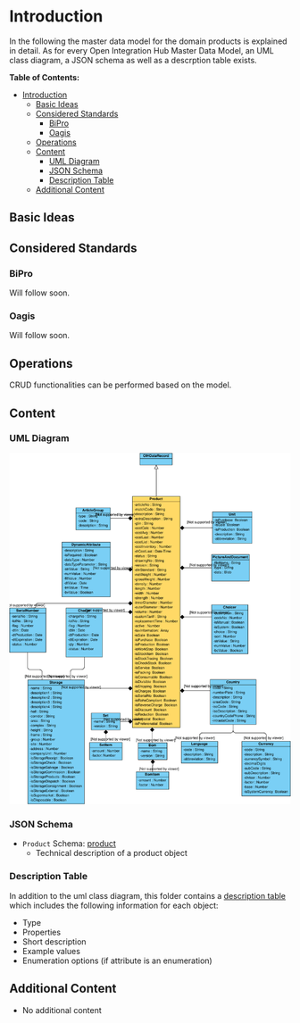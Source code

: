 # Introduction

In the following the master data model for the domain products is explained in detail. As for every Open Integration Hub Master Data Model, an UML class diagram, a JSON schema as well as a descrption table exists.

**Table of Contents:**

- [Introduction](#introduction)
    - [Basic Ideas](#basic-ideas)
    - [Considered Standards](#considered-standards)
        - [BiPro](#bipro)
        - [Oagis](#oagis)
    - [Operations](#operations)
    - [Content](#content)
        - [UML Diagram](#uml-diagram)
        - [JSON Schema](#json-schema)
        - [Description Table](#description-table)
    - [Additional Content](#additional-content)

## Basic Ideas

## Considered Standards

### BiPro

Will follow soon.

### Oagis

Will follow soon.

## Operations

CRUD functionalities can be performed based on the model.

## Content

### UML Diagram

![MasterDataModelProductsV2](Assets/productModelV2.svg)

### JSON Schema

- `Product` Schema: [product](../../src/main/schema/products/product.json)
  - Technical description of a product object

### Description Table

In addition to the uml class diagram, this folder contains a [description table](ProductModelDescriptionTable.md) which includes the following information for each object:

- Type
- Properties
- Short description
- Example values
- Enumeration options (if attribute is an enumeration)

## Additional Content

- No additional content
